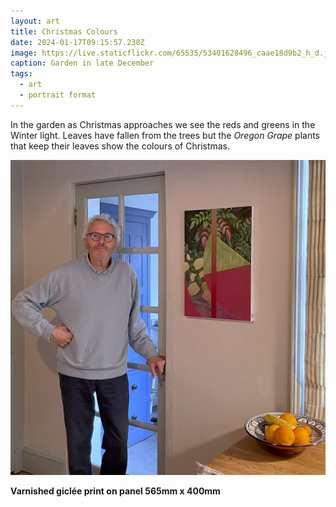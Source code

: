 ```yaml
---
layout: art
title: Christmas Colours
date: 2024-01-17T09:15:57.238Z
image: https://live.staticflickr.com/65535/53401628496_caae18d9b2_h_d.jpg
caption: Garden in late December
tags:
  - art
  - portrait format
---
```



In the garden as Christmas approaches we see the reds and greens in the Winter light. Leaves have fallen from the trees but the *Oregon Grape* plants that keep their leaves show the colours of Christmas.

![Panel mounted and hanging at home](/uploads/christmascolours_withme.jpeg)

**Varnished giclée print on panel 565mm x 400mm**

